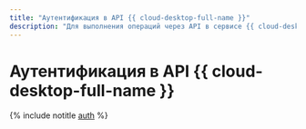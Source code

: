 ```yaml
---
title: "Аутентификация в API {{ cloud-desktop-full-name }}"
description: "Для выполнения операций через API в сервисе {{ cloud-desktop-name }} необходимо получить IAM-токен для своего аккаунта."
---
```


# Аутентификация в API {{ cloud-desktop-full-name }}

{% include notitle [auth](../../_includes/authentication.md) %}
